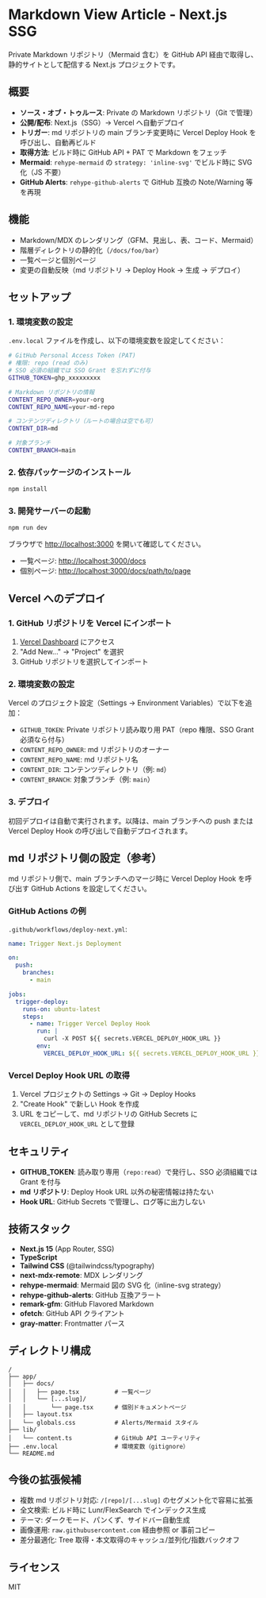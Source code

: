 # Markdown View Article - Next.js SSG

Private Markdown リポジトリ（Mermaid 含む）を GitHub API 経由で取得し、静的サイトとして配信する Next.js プロジェクトです。

## 概要

- **ソース・オブ・トゥルース**: Private の Markdown リポジトリ（Git で管理）
- **公開/配布**: Next.js（SSG）→ Vercel へ自動デプロイ
- **トリガー**: md リポジトリの main ブランチ変更時に Vercel Deploy Hook を呼び出し、自動再ビルド
- **取得方法**: ビルド時に GitHub API + PAT で Markdown をフェッチ
- **Mermaid**: `rehype-mermaid` の `strategy: 'inline-svg'` でビルド時に SVG 化（JS 不要）
- **GitHub Alerts**: `rehype-github-alerts` で GitHub 互換の Note/Warning 等を再現

## 機能

- Markdown/MDX のレンダリング（GFM、見出し、表、コード、Mermaid）
- 階層ディレクトリの静的化（`/docs/foo/bar`）
- 一覧ページと個別ページ
- 変更の自動反映（md リポジトリ → Deploy Hook → 生成 → デプロイ）

## セットアップ

### 1. 環境変数の設定

`.env.local` ファイルを作成し、以下の環境変数を設定してください：

```bash
# GitHub Personal Access Token (PAT)
# 権限: repo (read のみ)
# SSO 必須の組織では SSO Grant を忘れずに付与
GITHUB_TOKEN=ghp_xxxxxxxxx

# Markdown リポジトリの情報
CONTENT_REPO_OWNER=your-org
CONTENT_REPO_NAME=your-md-repo

# コンテンツディレクトリ（ルートの場合は空でも可）
CONTENT_DIR=md

# 対象ブランチ
CONTENT_BRANCH=main
```

### 2. 依存パッケージのインストール

```bash
npm install
```

### 3. 開発サーバーの起動

```bash
npm run dev
```

ブラウザで [http://localhost:3000](http://localhost:3000) を開いて確認してください。

- 一覧ページ: [http://localhost:3000/docs](http://localhost:3000/docs)
- 個別ページ: [http://localhost:3000/docs/path/to/page](http://localhost:3000/docs/path/to/page)

## Vercel へのデプロイ

### 1. GitHub リポジトリを Vercel にインポート

1. [Vercel Dashboard](https://vercel.com/dashboard) にアクセス
2. "Add New..." → "Project" を選択
3. GitHub リポジトリを選択してインポート

### 2. 環境変数の設定

Vercel のプロジェクト設定（Settings → Environment Variables）で以下を追加：

- `GITHUB_TOKEN`: Private リポジトリ読み取り用 PAT（repo 権限、SSO Grant 必須なら付与）
- `CONTENT_REPO_OWNER`: md リポジトリのオーナー
- `CONTENT_REPO_NAME`: md リポジトリ名
- `CONTENT_DIR`: コンテンツディレクトリ（例: `md`）
- `CONTENT_BRANCH`: 対象ブランチ（例: `main`）

### 3. デプロイ

初回デプロイは自動で実行されます。以降は、main ブランチへの push または Vercel Deploy Hook の呼び出しで自動デプロイされます。

## md リポジトリ側の設定（参考）

md リポジトリ側で、main ブランチへのマージ時に Vercel Deploy Hook を呼び出す GitHub Actions を設定してください。

### GitHub Actions の例

`.github/workflows/deploy-next.yml`:

```yaml
name: Trigger Next.js Deployment

on:
  push:
    branches:
      - main

jobs:
  trigger-deploy:
    runs-on: ubuntu-latest
    steps:
      - name: Trigger Vercel Deploy Hook
        run: |
          curl -X POST ${{ secrets.VERCEL_DEPLOY_HOOK_URL }}
        env:
          VERCEL_DEPLOY_HOOK_URL: ${{ secrets.VERCEL_DEPLOY_HOOK_URL }}
```

### Vercel Deploy Hook URL の取得

1. Vercel プロジェクトの Settings → Git → Deploy Hooks
2. "Create Hook" で新しい Hook を作成
3. URL をコピーして、md リポジトリの GitHub Secrets に `VERCEL_DEPLOY_HOOK_URL` として登録

## セキュリティ

- **GITHUB_TOKEN**: 読み取り専用（`repo:read`）で発行し、SSO 必須組織では Grant を付与
- **md リポジトリ**: Deploy Hook URL 以外の秘密情報は持たない
- **Hook URL**: GitHub Secrets で管理し、ログ等に出力しない

## 技術スタック

- **Next.js 15** (App Router, SSG)
- **TypeScript**
- **Tailwind CSS** (@tailwindcss/typography)
- **next-mdx-remote**: MDX レンダリング
- **rehype-mermaid**: Mermaid 図の SVG 化（inline-svg strategy）
- **rehype-github-alerts**: GitHub 互換アラート
- **remark-gfm**: GitHub Flavored Markdown
- **ofetch**: GitHub API クライアント
- **gray-matter**: Frontmatter パース

## ディレクトリ構成

```
/
├── app/
│   ├── docs/
│   │   ├── page.tsx          # 一覧ページ
│   │   └── [...slug]/
│   │       └── page.tsx      # 個別ドキュメントページ
│   ├── layout.tsx
│   └── globals.css           # Alerts/Mermaid スタイル
├── lib/
│   └── content.ts            # GitHub API ユーティリティ
├── .env.local                # 環境変数（gitignore）
└── README.md
```

## 今後の拡張候補

- 複数 md リポジトリ対応: `/[repo]/[...slug]` のセグメント化で容易に拡張
- 全文検索: ビルド時に Lunr/FlexSearch でインデックス生成
- テーマ: ダークモード、パンくず、サイドバー自動生成
- 画像運用: `raw.githubusercontent.com` 経由参照 or 事前コピー
- 差分最適化: Tree 取得・本文取得のキャッシュ/並列化/指数バックオフ

## ライセンス

MIT
